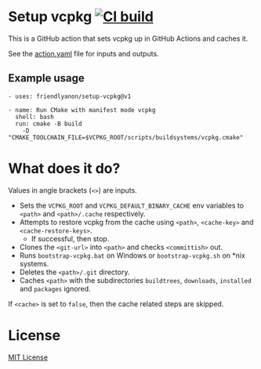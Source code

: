 # Setup vcpkg [![CI build][1]][2]

This is a GitHub action that sets vcpkg up in GitHub Actions and caches it.

See the [action.yaml](action.yaml) file for inputs and outputs.

## Example usage

    - uses: friendlyanon/setup-vcpkg@v1
    
    - name: Run CMake with manifest mode vcpkg
      shell: bash
      run: cmake -B build
        -D "CMAKE_TOOLCHAIN_FILE=$VCPKG_ROOT/scripts/buildsystems/vcpkg.cmake"

# What does it do?

Values in angle brackets (`<>`) are inputs.

* Sets the `VCPKG_ROOT` and `VCPKG_DEFAULT_BINARY_CACHE` env variables to
  `<path>` and `<path>/.cache` respectively.
* Attempts to restore vcpkg from the cache using `<path>`, `<cache-key>` and
  `<cache-restore-keys>`.
  * If successful, then stop.
* Clones the `<git-url>` into `<path>` and checks `<committish>` out.
* Runs `bootstrap-vcpkg.bat` on Windows or `bootstrap-vcpkg.sh` on *nix
  systems.
* Deletes the `<path>/.git` directory.
* Caches `<path>` with the subdirectories `buildtrees`, `downloads`,
  `installed` and `packages` ignored.

If `<cache>` is set to `false`, then the cache related steps are skipped.

# License
[MIT License](LICENSE)

[1]: https://github.com/friendlyanon/setup-vcpkg/workflows/CI/badge.svg
[2]: https://github.com/friendlyanon/setup-vcpkg/actions?query=workflow%3ACI+branch%3Amaster
